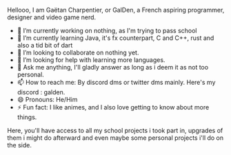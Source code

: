 Hellooo, I am Gaëtan Charpentier, or GalDen, a French aspiring programmer, designer and video game nerd.

- 🔭 I’m currently working on nothing, as I'm trying to pass school
- 🌱 I’m currently learning Java, it's fx counterpart, C and C++, rust and also a tid bit of dart
- 👯 I’m looking to collaborate on nothing yet.
- 🤔 I’m looking for help with learning more languages.
- 💬 Ask me anything, I'll gladly answer as long as i deem it as not too personal.
- 📫 How to reach me: By discord dms or twitter dms mainly. Here's my discord : galden.
- 😄 Pronouns: He/Him
- ⚡ Fun fact: I like animes, and I also love getting to know about more things.

Here, you'll have access to all my school projects i took part in, upgrades of them i might do afterward and even maybe some personal projects i'll do on the side.
